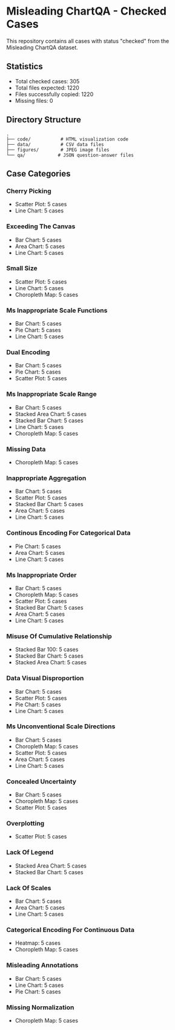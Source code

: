 # Misleading ChartQA - Checked Cases

This repository contains all cases with status "checked" from the Misleading ChartQA dataset.

## Statistics
- Total checked cases: 305
- Total files expected: 1220
- Files successfully copied: 1220
- Missing files: 0

## Directory Structure
```
.
├── code/           # HTML visualization code
├── data/           # CSV data files
├── figures/        # JPEG image files
└── qa/            # JSON question-answer files
```

## Case Categories

### Cherry Picking
- Scatter Plot: 5 cases
- Line Chart: 5 cases

### Exceeding The Canvas
- Bar Chart: 5 cases
- Area Chart: 5 cases
- Line Chart: 5 cases

### Small Size
- Scatter Plot: 5 cases
- Line Chart: 5 cases
- Choropleth Map: 5 cases

### Ms Inappropriate Scale Functions
- Bar Chart: 5 cases
- Pie Chart: 5 cases
- Line Chart: 5 cases

### Dual Encoding
- Bar Chart: 5 cases
- Pie Chart: 5 cases
- Scatter Plot: 5 cases

### Ms Inappropriate Scale Range
- Bar Chart: 5 cases
- Stacked Area Chart: 5 cases
- Stacked Bar Chart: 5 cases
- Line Chart: 5 cases
- Choropleth Map: 5 cases

### Missing Data
- Choropleth Map: 5 cases

### Inappropriate Aggregation
- Bar Chart: 5 cases
- Scatter Plot: 5 cases
- Stacked Bar Chart: 5 cases
- Area Chart: 5 cases
- Line Chart: 5 cases

### Continous Encoding For Categorical Data
- Pie Chart: 5 cases
- Area Chart: 5 cases
- Line Chart: 5 cases

### Ms Inappropriate Order
- Bar Chart: 5 cases
- Choropleth Map: 5 cases
- Scatter Plot: 5 cases
- Stacked Bar Chart: 5 cases
- Area Chart: 5 cases
- Line Chart: 5 cases

### Misuse Of Cumulative Relationship
- Stacked Bar 100: 5 cases
- Stacked Bar Chart: 5 cases
- Stacked Area Chart: 5 cases

### Data Visual Disproportion
- Bar Chart: 5 cases
- Scatter Plot: 5 cases
- Pie Chart: 5 cases
- Line Chart: 5 cases

### Ms Unconventional Scale Directions
- Bar Chart: 5 cases
- Choropleth Map: 5 cases
- Scatter Plot: 5 cases
- Area Chart: 5 cases
- Line Chart: 5 cases

### Concealed Uncertainty
- Bar Chart: 5 cases
- Choropleth Map: 5 cases
- Scatter Plot: 5 cases

### Overplotting
- Scatter Plot: 5 cases

### Lack Of Legend
- Stacked Area Chart: 5 cases
- Stacked Bar Chart: 5 cases

### Lack Of Scales
- Bar Chart: 5 cases
- Area Chart: 5 cases
- Line Chart: 5 cases

### Categorical Encoding For Continuous Data
- Heatmap: 5 cases
- Choropleth Map: 5 cases

### Misleading Annotations
- Bar Chart: 5 cases
- Line Chart: 5 cases
- Pie Chart: 5 cases

### Missing Normalization
- Choropleth Map: 5 cases
